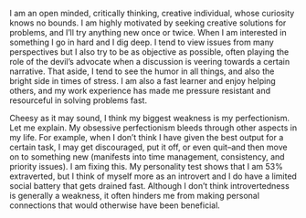 I am an open minded, critically thinking, creative individual, whose curiosity knows no bounds. I am highly motivated by seeking creative solutions for problems, and I’ll try anything new once or twice. When I am interested in something I go in hard and I dig deep. I tend to view issues from many perspectives but I also try to be as objective as possible, often playing the role of the devil’s advocate when a discussion is veering towards a certain narrative. That aside, I tend to see the humor in all things, and also the bright side in times of stress. I am also a fast learner and enjoy helping others, and my work experience has made me pressure resistant and resourceful in solving problems fast.  
  

Cheesy as it may sound, I think my biggest weakness is my perfectionism. Let me explain. My obsessive perfectionism bleeds through other aspects in my life. For example, when I don’t think I have given the best output for a certain task, I may get discouraged, put it off, or even quit–and then move on to something new (manifests into time management, consistency, and priority issues). I am fixing this. My personality test shows that I am 53% extraverted, but I think of myself more as an introvert and I do have a limited social battery that gets drained fast. Although I don’t think introvertedness is generally a weakness, it often hinders me from making personal connections that would otherwise have been beneficial.